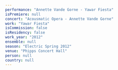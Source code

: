 ```yaml
---
performance: "Annette Vande Gorne - Yawar Fiesta"
isPremiere: null
concert: "Acousmatic Opera - Annette Vande Gorne"
work: "Yawar Fiesta"
isCommission: false
isResidency: false
work_year: "2012"
ensemble: null
season: "Electric Spring 2012"
venue: "Phipps Concert Hall"
person: null
country: null
---
```


